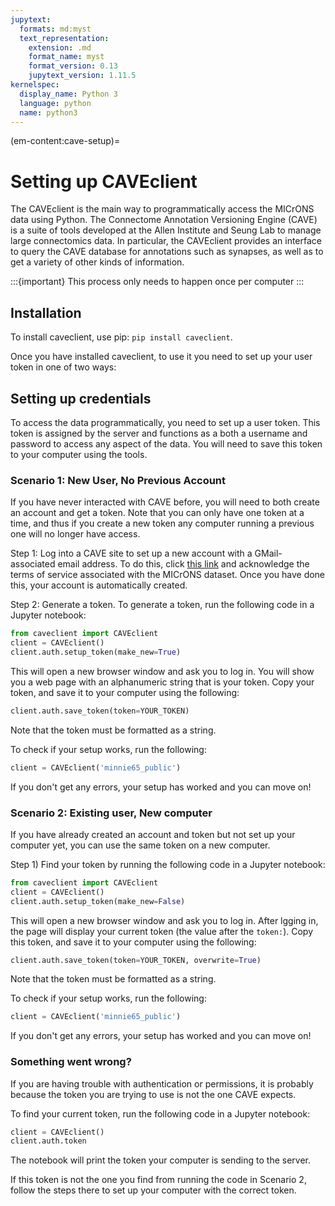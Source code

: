 ```yaml
---
jupytext:
  formats: md:myst
  text_representation:
    extension: .md
    format_name: myst
    format_version: 0.13
    jupytext_version: 1.11.5
kernelspec:
  display_name: Python 3
  language: python
  name: python3
---
```


(em-content:cave-setup)=
# Setting up CAVEclient

The CAVEclient is the main way to programmatically access the MICrONS data using Python.
The Connectome Annotation Versioning Engine (CAVE) is a suite of tools developed at the Allen Institute and Seung Lab to manage large connectomics data.
In particular, the CAVEclient provides an interface to query the CAVE database for annotations such as synapses, as well as to get a variety of other kinds of information.

:::{important}
This process only needs to happen once per computer
:::

## Installation

To install caveclient, use pip: `pip install caveclient`.

Once you have installed caveclient, to use it you need to set up your user token in one of two ways:

## Setting up credentials 

To access the data programmatically, you need to set up a user token.
This token is assigned by the server and functions as a both a username and password to access any aspect of the data.
You will need to save this token to your computer using the tools.

### Scenario 1: New User, No Previous Account
If you have never interacted with CAVE before, you will need to both create an account and get a token.
Note that you can only have one token at a time, and thus if you create a new token any computer running a previous one will no longer have access.

Step 1: Log into a CAVE site to set up a new account with a GMail-associated email address. To do this, click [this link](https://minnie.microns-daf.com/materialize/views/datastack/minnie65_public) and acknowledge the terms of service associated with the MICrONS dataset. Once you have done this, your account is automatically created.

Step 2: Generate a token.
To generate a token, run the following code in a Jupyter notebook:
```python
from caveclient import CAVEclient
client = CAVEclient()
client.auth.setup_token(make_new=True)
```

This will open a new browser window and ask you to log in.
You will show you a web page with an alphanumeric string that is your token.
Copy your token, and save it to your computer using the following:
```python
client.auth.save_token(token=YOUR_TOKEN)
```
Note that the token must be formatted as a string.

To check if your setup works, run the following:
```python
client = CAVEclient('minnie65_public')
```

If you don't get any errors, your setup has worked and you can move on!

### Scenario 2: Existing user, New computer

If you have already created an account and token but not set up your computer yet, you can use the same token on a new computer.

Step 1) Find your token by running the following code in a Jupyter notebook:
```python
from caveclient import CAVEclient
client = CAVEclient()
client.auth.setup_token(make_new=False)
``` 

This will open a new browser window and ask you to log in.
After lgging in, the page will display your current token (the value after the `token:`).
Copy this token, and save it to your computer using the following:

```python
client.auth.save_token(token=YOUR_TOKEN, overwrite=True)
```
Note that the token must be formatted as a string.

To check if your setup works, run the following:

```python
client = CAVEclient('minnie65_public')
```

If you don't get any errors, your setup has worked and you can move on!

### Something went wrong?

If you are having trouble with authentication or permissions, it is probably because the token you are trying to use is not the one CAVE expects.

To find your current token, run the following code in a Jupyter notebook:
```python
client = CAVEclient()
client.auth.token
```

The notebook will print the token your computer is sending to the server.

If this token is not the one you find from running the code in Scenario 2, follow the steps there to set up your computer with the correct token.
